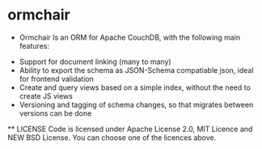 ormchair
========

* Ormchair
Is an ORM for Apache CouchDB, with the following main features: 
- Support for document linking (many to many)
- Ability to export the schema as JSON-Schema compatiable json, ideal for frontend validation
- Create and query views based on a simple index, without the need to create JS views
- Versioning and tagging of schema changes, so that migrates between versions can be done

** LICENSE
Code is licensed under Apache License 2.0, MIT Licence and NEW BSD License.
You can choose one of the licences above.
